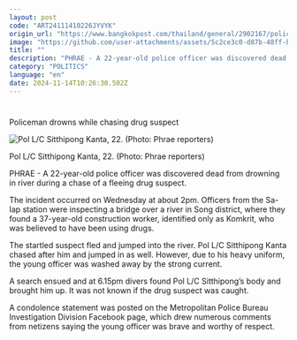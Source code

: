 ```yaml
---
layout: post
code: "ART24111410226JYVYK"
origin_url: "https://www.bangkokpost.com/thailand/general/2902167/policeman-drowns-while-chasing-drug-suspect"
image: "https://github.com/user-attachments/assets/5c2ce3c0-d87b-48ff-b745-b55ffa593ae4"
title: ""
description: "PHRAE - A 22-year-old police officer was discovered dead from drowning in river during a chase of a fleeing drug suspect."
category: "POLITICS"
language: "en"
date: 2024-11-14T10:26:30.502Z
---
```


# 

Policeman drowns while chasing drug suspect

![Pol L/C Sitthipong Kanta, 22. (Photo: Phrae reporters)](https://github.com/user-attachments/assets/1636e05f-a4d2-4583-bb2d-c7049d5c29c6)

Pol L/C Sitthipong Kanta, 22. (Photo: Phrae reporters)

PHRAE - A 22-year-old police officer was discovered dead from drowning in river during a chase of a fleeing drug suspect.

The incident occurred on Wednesday at about 2pm. Officers from the Sa-Iap station were inspecting a bridge over a river in Song district, where they found a 37-year-old construction worker, identified only as Komkrit, who was believed to have been using drugs.

The startled suspect fled and jumped into the river. Pol L/C Sitthipong Kanta chased after him and jumped in as well. However, due to his heavy uniform, the young officer was washed away by the strong current.

A search ensued and at 6.15pm divers found Pol L/C Sitthipong’s body and brought him up. It was not known if the drug suspect was caught.

A condolence statement was posted on the Metropolitan Police Bureau Investigation Division Facebook page, which drew numerous comments from netizens saying the young officer was brave and worthy of respect.
